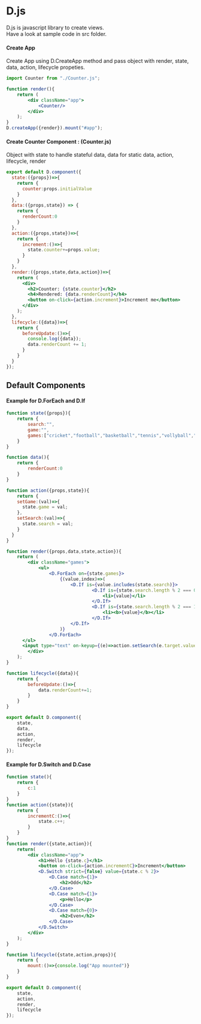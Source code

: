 # D.js
D.js is javascript library to create views.
<br>
Have a look at sample code in src folder.
<br>

<h4>Create App</h4>

Create App using D.CreateApp method and pass  object with render, state, data, action, lifecycle propeties.

```jsx
import Counter from "./Counter.js";

function render(){
	return (
		<div className="app">
			<Counter/>
		</div>
	);
}
D.createApp({render}).mount("#app");
```

<h4>Create Counter Component : (Counter.js)</h4>

Object with state to handle stateful data, data for static data, action, lifecycle, render

```jsx
export default D.component({
  state:({props})=>{
    return {
      counter:props.initialValue
    }
  },
  data:({props,state}) => {
    return {
      renderCount:0
    }
  },
  action:({props,state})=>{
    return {
      increment:()=>{
        state.counter+=props.value;
      }
    }
  },
  render:({props,state,data,action})=>{
    return (
      <div>
        <h2>Counter: {state.counter}</h2>
        <h4>Rendered: {data.renderCount}</h4>
        <button on-click={action.increment}>Increment me</button>
      </div>
    );
  },
  lifecycle:({data})=>{
    return {
      beforeUpdate:()=>{
        console.log({data});
        data.renderCount += 1;
      }
    }
  }
}); 
```

<h2>Default Components</h2>

<h4>Example for D.ForEach and D.If</h4>

```jsx
function state({props}){
	return {
		search:"",
		game:"",
		games:["cricket","football","basketball","tennis","vollyball","hockey","badminton"]
	}
}

function data(){
	return {
		renderCount:0
	}
}

function action({props,state}){
	return {
    setGame:(val)=>{
      state.game = val;
    },
    setSearch:(val)=>{
      state.search = val;
    }
  }
}

function render({props,data,state,action}){
	return (
		<div className="games">
			<ul>
				<D.ForEach on={state.games}>
					{(value,index)=>(
						<D.If is={value.includes(state.search)}>
								<D.If is={state.search.length % 2 === 0}>
									<li>{value}</li>
								</D.If>
								<D.If is={state.search.length % 2 === 1}>
									<li><b>{value}</b></li>
								</D.If>
						</D.If>
					)}
				</D.ForEach>
      </ul>
      <input type="text" on-keyup={(e)=>action.setSearch(e.target.value)} value={state.search}/>
		</div>
	);
}

function lifecycle({data}){
	return {
		beforeUpdate:()=>{
			data.renderCount+=1;
		}
	}
}

export default D.component({
	state,
	data,
	action,
	render,
	lifecycle
});
```

<h4>Example for D.Switch and D.Case</h4>

```jsx
function state(){
	return {
		c:1
	}
}
function action({state}){
	return {
		incrementC:()=>{
			state.c++;
		}
	}
}
function render({state,action}){
	return(
		<div className="app">
			<h1>Hello {state.c}</h1>
			<button on-click={action.incrementC}>Increment</button>
			<D.Switch strict={false} value={state.c % 2}>
				<D.Case match={1}>
					<h2>Odd</h2>
				</D.Case>
				<D.Case match={1}>
					<p>Hello</p>
				</D.Case>
				<D.Case match={0}>
					<h2>Even</h2>
				</D.Case>
			</D.Switch>
		</div>
	);
}

function lifecycle({state,action,props}){
	return {
		mount:()=>{console.log("App mounted")}
	}
}

export default D.component({
	state,
	action,
	render,
	lifecycle
});
```
